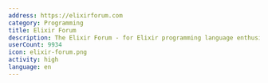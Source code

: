 ```yaml
---
address: https://elixirforum.com
category: Programming
title: Elixir Forum
description: The Elixir Forum - for Elixir programming language enthusiasts!
userCount: 9934
icon: elixir-forum.png
activity: high
language: en
---
```

